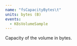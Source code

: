 ```yaml
---
name: "fsCapacityBytes\t"
units: bytes (B)
events:
  - K8sVolumeSample
---
```


Capacity of the volume in bytes.